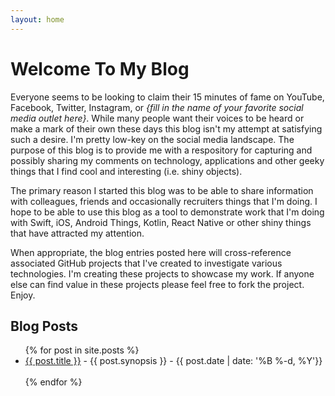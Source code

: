 ```yaml
---
layout: home
---
```


# Welcome To My Blog

Everyone seems to be looking to claim their 15 minutes of fame on YouTube, Facebook, Twitter, Instagram, or _{fill in the name of your favorite social media outlet here}_. While many people want their voices to be heard or make a mark of their own these days this blog isn't my attempt at satisfying such a desire. I'm pretty low-key on the social media landscape. The purpose of this blog is to provide me with a respository for capturing and possibly sharing my comments on technology, applications and other geeky things that I find cool and interesting (i.e. shiny objects).

The primary reason I started this blog was to be able to share information with colleagues, friends and occasionally recruiters things that I'm doing. I hope to be able to use this blog as a tool to demonstrate work that I'm doing with Swift, iOS, Android Things, Kotlin, React Native or other shiny things that have attracted my attention.

When appropriate, the blog entries posted here will cross-reference associated GitHub projects that I've created to investigate various technologies. I'm creating these projects to showcase my work. If anyone else can find value in these projects please feel free to fork the project. Enjoy.

## Blog Posts

<ul>
  {% for post in site.posts %}
    <li>
      <a href="{{ post.url }}">{{ post.title }}</a>
      - {{ post.synopsis }} -&nbsp;{{ post.date | date: '%B %-d, %Y'}}
    </li>
    <br>
  {% endfor %}
</ul>
